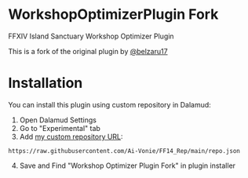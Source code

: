 # WorkshopOptimizerPlugin Fork
FFXIV Island Sanctuary Workshop Optimizer Plugin

This is a fork of the original plugin by [@belzaru17](https://github.com/belzaru17/WorkshopOptimizerPlugin)

# Installation

You can install this plugin using custom repository in Dalamud:

1. Open Dalamud Settings
2. Go to "Experimental" tab
3. Add [my custom repository URL](https://github.com/Ai-Vonie/FF14_Rep):
```
https://raw.githubusercontent.com/Ai-Vonie/FF14_Rep/main/repo.json
```
4. Save and Find "Workshop Optimizer Plugin Fork" in plugin installer
